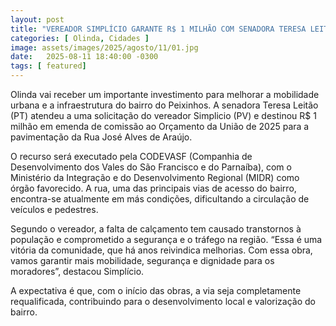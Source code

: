 ```yaml
---
layout: post
title: "VEREADOR SIMPLÍCIO GARANTE R$ 1 MILHÃO COM SENADORA TERESA LEITÃO PARA PAVIMENTAÇÃO EM PEIXINHOS"
categories: [ Olinda, Cidades ]
image: assets/images/2025/agosto/11/01.jpg
date:   2025-08-11 18:40:00 -0300
tags: [ featured]
---
```

Olinda vai receber um importante investimento para melhorar a mobilidade urbana e a infraestrutura do bairro do Peixinhos. A senadora Teresa Leitão (PT) atendeu a uma solicitação do vereador Simplicio (PV) e destinou R$ 1 milhão em emenda de comissão ao Orçamento da União de 2025 para a pavimentação da Rua José Alves de Araújo.

O recurso será executado pela CODEVASF (Companhia de Desenvolvimento dos Vales do São Francisco e do Parnaíba), com o Ministério da Integração e do Desenvolvimento Regional (MIDR) como órgão favorecido. A rua, uma das principais vias de acesso do bairro, encontra-se atualmente em más condições, dificultando a circulação de veículos e pedestres.

Segundo o vereador, a falta de calçamento tem causado transtornos à população e comprometido a segurança e o tráfego na região. “Essa é uma vitória da comunidade, que há anos reivindica melhorias. Com essa obra, vamos garantir mais mobilidade, segurança e dignidade para os moradores”, destacou Simplício.

A expectativa é que, com o início das obras, a via seja completamente requalificada, contribuindo para o desenvolvimento local e valorização do bairro.
